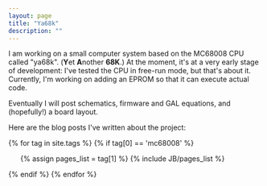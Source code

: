 ```yaml
---
layout: page
title: "Ya68k"
description: ""
---
```


I am working on a small computer system based on the MC68008 CPU
called "ya68k".  (**Y**et **A**nother **68K**.)
At the moment, it's at a very early stage of development:
I've tested the CPU in free-run mode, but that's about it.
Currently, I'm working on adding an EPROM so that it can execute
actual code.

Eventually I will post schematics, firmware and GAL equations,
and (hopefully!) a board layout.

Here are the blog posts I've written about the project:

{% for tag in site.tags %} 
  {% if tag[0] == 'mc68008' %}
  <ul>
    {% assign pages_list = tag[1] %}  
    {% include JB/pages_list %}
  </ul>
  {% endif %}
{% endfor %}
